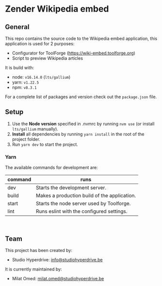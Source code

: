 
# Zender Wikipedia embed

## General

This repo contains the source code to the Wikipedia embed application, this application is used for 2 purposes:
- Configurator for ToolForge (https://wiki-embed.toolforge.org)
- Script to preview Wikipedia articles

It is build with:

- node: `v16.14.0` (`lts/gallium`)
- yarn: `v1.22.5`
- npm: `v8.3.1`

For a complete list of packages and version check out the `package.json` file.

## Setup

1) Use the **Node version** specified in .nvmrc by running `nvm use` (or install `lts/gallium` manually).
2) **Install** all dependencies by running `yarn install` in the root of the project folder.
3) Run `yarn dev` to start the project.

### Yarn

The available commands for development are:

| command | runs                                                                                                          |
| ------- | ------------------------------------------------------------------------------------------------------------- |
| dev | Starts the development server. |
| build | Makes a production build of the application. |
| start   | Starts the node server used by Toolforge. |
| lint| Runs eslint with the configured settings. |

<br>

## Team

This project has been created by:

- Studio Hyperdrive: info@studiohyperdrive.be

It is currently maintained by:
- Milat Omed: milat.omed@studiohyperdrive.be

